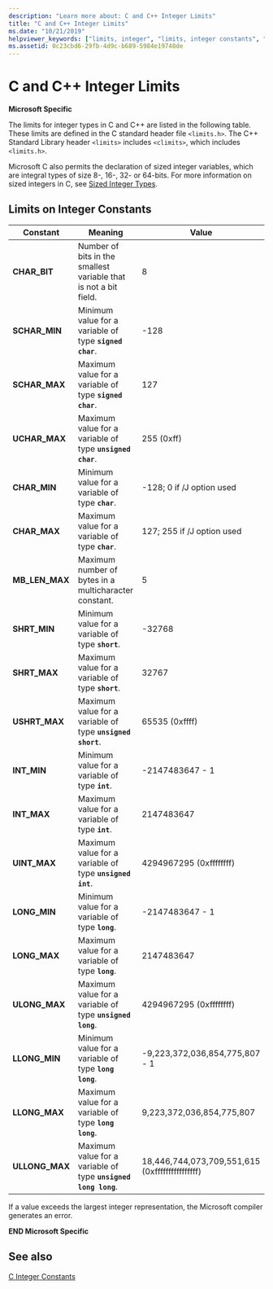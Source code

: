 ```yaml
---
description: "Learn more about: C and C++ Integer Limits"
title: "C and C++ Integer Limits"
ms.date: "10/21/2019"
helpviewer_keywords: ["limits, integer", "limits, integer constants", "integer limits"]
ms.assetid: 0c23cbd6-29fb-4d9c-b689-5984e19748de
---
```

# C and C++ Integer Limits

**Microsoft Specific**

The limits for integer types in C and C++ are listed in the following table. These limits are defined in the C standard header file `<limits.h>`. The C++ Standard Library header `<limits>` includes `<climits>`, which includes `<limits.h>`.

Microsoft C also permits the declaration of sized integer variables, which are integral types of size 8-, 16-, 32- or 64-bits. For more information on sized integers in C, see [Sized Integer Types](../c-language/c-sized-integer-types.md).

## Limits on Integer Constants

|**Constant**|Meaning|Value|
|------------------|-------------|-----------|
|**CHAR_BIT**|Number of bits in the smallest variable that is not a bit field.|8|
|**SCHAR_MIN**|Minimum value for a variable of type **`signed char`**.|-128|
|**SCHAR_MAX**|Maximum value for a variable of type **`signed char`**.|127|
|**UCHAR_MAX**|Maximum value for a variable of type **`unsigned char`**.|255 (0xff)|
|**CHAR_MIN**|Minimum value for a variable of type **`char`**.|-128; 0 if /J option used|
|**CHAR_MAX**|Maximum value for a variable of type **`char`**.|127; 255 if /J option used|
|**MB_LEN_MAX**|Maximum number of bytes in a multicharacter constant.|5|
|**SHRT_MIN**|Minimum value for a variable of type **`short`**.|-32768|
|**SHRT_MAX**|Maximum value for a variable of type **`short`**.|32767|
|**USHRT_MAX**|Maximum value for a variable of type **`unsigned short`**.|65535 (0xffff)|
|**INT_MIN**|Minimum value for a variable of type **`int`**.|-2147483647 - 1|
|**INT_MAX**|Maximum value for a variable of type **`int`**.|2147483647|
|**UINT_MAX**|Maximum value for a variable of type **`unsigned int`**.|4294967295 (0xffffffff)|
|**LONG_MIN**|Minimum value for a variable of type **`long`**.|-2147483647 - 1|
|**LONG_MAX**|Maximum value for a variable of type **`long`**.|2147483647|
|**ULONG_MAX**|Maximum value for a variable of type **`unsigned long`**.|4294967295 (0xffffffff)|
|**LLONG_MIN**|Minimum value for a variable of type **`long long`**.|-9,223,372,036,854,775,807 - 1|
|**LLONG_MAX**|Maximum value for a variable of type **`long long`**.|9,223,372,036,854,775,807|
|**ULLONG_MAX**|Maximum value for a variable of type **`unsigned long long`**.|18,446,744,073,709,551,615 (0xffffffffffffffff)|

If a value exceeds the largest integer representation, the Microsoft compiler generates an error.

**END Microsoft Specific**

## See also

[C Integer Constants](../c-language/c-integer-constants.md)
